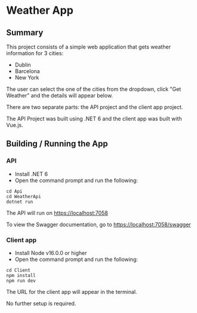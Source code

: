 # Weather App

## Summary
This project consists of a simple web application that gets weather information for 3 cities:
* Dublin
* Barcelona
* New York

The user can select the one of the cities from the dropdown, click "Get Weather" and the details will appear below.

There are two separate parts: the API project and the client app project.

The API Project was built using .NET 6 and the client app was built with Vue.js.

## Building / Running the App
### API
* Install .NET 6
* Open the command prompt and run the following:
```
cd Api
cd WeatherApi
dotnet run
```

The API will run on [https://localhost:7058](https://localhost:7058)

To view the Swagger documentation, go to [https://localhost:7058/swagger](https://localhost:7058/swagger)

### Client app
* Install Node v16.0.0 or higher
* Open the command prompt and run the following:
```
cd Client
npm install
npm run dev
```

The URL for the client app will appear in the terminal.

No further setup is required.